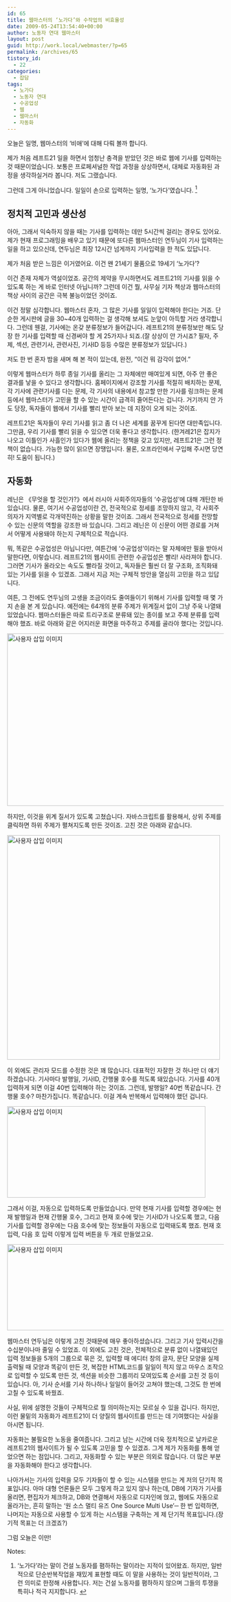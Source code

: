```yaml
---
id: 65
title: 웹마스터의 ‘노가다’와 수작업의 비효율성
date: 2009-05-24T13:54:40+00:00
author: 노동자 연대 웹마스터
layout: post
guid: http://work.local/webmaster/?p=65
permalink: /archives/65
tistory_id:
  - 22
categories:
  - 잡담
tags:
  - 노가다
  - 노동자 연대
  - 수공업성
  - 웹
  - 웹마스터
  - 자동화
---
```

오늘은 일명, 웹마스터의 ‘비애’에 대해 다뤄 볼까 합니다.

제가 처음 레프트21 일을 하면서 엄청난 충격을 받았던 것은 바로 웹에 기사를 입력하는 것 때문이었습니다. 보통은 프로페셔널한 작업 과정을 상상하면서, 대체로 자동화된 과정을 생각하실거라 봅니다. 저도 그랬습니다.

그런데 그게 아니었습니다. 일일이 손으로 입력하는 일명, ‘노가다’였습니다. [<sup>1</sup>](#note-65-1 "‘노가다’라는 말이 건설 노동자를 폄하하는 말이라는 지적이 있어왔죠. 하지만, 일반적으로 단순반복작업을 재밌게 표현할 때도 이 말을 사용하는 것이 일반적이라, 그런 의미로 한정해 사용합니다. 저는 건설 노동자를 폄하하지 않으며 그들의 투쟁을 특히나 적극 지지합니다.")

## 정치적 고민과 생산성

아아, 그래서 익숙하지 않을 때는 기사를 입력하는 데만 5시간씩 걸리는 경우도 있어요. 제가 현재 프로그래밍을 배우고 있기 때문에 또다른 웹마스터인 연두님이 기사 입력하는 일을 하고 있으신데, 연두님은 최장 12시간 넘게까지 기사입력을 한 적도 있답니다.

제가 처음 받은 느낌은 이거였어요. 이건 왠 21세기 물품으로 19세기 ‘노가다’?

이건 존재 자체가 역설이었죠. 공간의 제약을 무시하면서도 레프트21의 기사를 읽을 수 있도록 하는 게 바로 인터넷 아닙니까? 그런데 이건 뭘, 사무실 기자 책상과 웹마스터의 책상 사이의 공간은 극복 불능이었던 것이죠.

이건 정말 심각합니다. 웹마스터 혼자, 그 많은 기사를 일일이 입력해야 한다는 거죠. 단순한 게시판에 글을 30~40개 입력하는 걸 생각해 보셔도 눈앞이 아득할 거라 생각합니다. 그런데 웬걸, 기사에는 온갖 분류정보가 들어갑니다. 레프트21의 분류정보만 해도 당장 한 기사를 입력할 때 신경써야 할 게 25가지나 되죠.(잘 상상이 안 가시죠? 필자, 주제, 섹션, 관련기사, 관련사진, 기사ID 등등 수많은 분류정보가 있답니다.)

저도 한 번 혼자 밤을 새며 해 본 적이 있는데, 완전, “이건 뭐 감각이 없어.”

이렇게 웹마스터가 하루 종일 기사를 올리는 그 자체에만 매여있게 되면, 아주 안 좋은 결과를 낳을 수 있다고 생각합니다. 홈페이지에서 강조할 기사를 적절히 배치하는 문제, 각 기사에 관련기사를 다는 문제, 각 기사의 내용에서 참고할 만한 기사를 링크하는 문제 등에서 웹마스터가 고민을 할 수 있는 시간이 급격히 줄어든다는 겁니다. 거기까지 안 가도 당장, 독자들이 웹에서 기사를 빨리 받아 보는 데 지장이 오게 되는 것이죠.

레프트21은 독자들이 우리 기사를 읽고 좀 더 나은 세계를 꿈꾸게 된다면 대만족입니다. 그만큼, 우리 기사를 빨리 읽을 수 있으면 더욱 좋다고 생각합니다. (한겨레21은 잡지가 나오고 이틀인가 사흘인가 있다가 웹에 올리는 정책을 갖고 있지만, 레프트21은 그런 정책이 없습니다. 가능한 많이 읽으면 장땡입니다. 물론, 오프라인에서 구입해 주시면 당연히! 도움이 됩니다.)

## 자동화

레닌은 《무엇을 할 것인가?》에서 러시아 사회주의자들의 ‘수공업성’에 대해 개탄한 바 있습니다. 물론, 여기서 수공업성이란 건, 전국적으로 정세를 조망하지 않고, 각 사회주의자가 지역별로 각개약진하는 상황을 말한 것이죠. 그래서 전국적으로 정세를 전망할 수 있는 신문의 역할을 강조한 바 있습니다. 그리고 레닌은 이 신문이 어떤 경로를 거쳐서 어떻게 사용돼야 하는지 구체적으로 적습니다.

뭐, 똑같은 수공업성은 아닙니다만, 여튼간에 ‘수공업성’이라는 말 자체에만 필을 받아서 말한다면, 이렇습니다. 레프트21의 웹사이트 관련한 수공업성은 빨리! 사라져야 합니다. 그러면 기사가 올라오는 속도도 빨라질 것이고, 독자들은 훨씬 더 잘 구조화, 조직화돼 있는 기사를 읽을 수 있겠죠. 그래서 지금 저는 구체적 방안을 열심히 고민을 하고 있답니다.

여튼, 그 전에도 연두님의 고생을 조금이라도 줄여들이기 위해서 기사를 입력할 때 몇 가지 손을 본 게 있습니다. 예전에는 64개의 분류 주제가 위계질서 없이 그냥 주욱 나열돼 있었습니다. 웹마스터들은 따로 트리구조로 분류돼 있는 종이를 보고 주제 분류를 입력해야 했죠. 바로 아래와 같은 어지러운 화면을 마주하고 주제를 골라야 했다는 것입니다.

<img src="http://work.local/webmaster/wp-content/uploads/1/cfile23.uf.170391574D0846FE359643.png" class="aligncenter" width="560" height="400" alt="사용자 삽입 이미지" />

하지만, 이것을 위계 질서가 있도록 고쳤습니다. 자바스크립트를 활용해서, 상위 주제를 클릭하면 하위 주제가 펼쳐지도록 만든 것이죠. 고친 것은 아래와 같습니다.

<img src="http://work.local/webmaster/wp-content/uploads/1/cfile23.uf.145C124B4D0846FE1D39BF.gif" class="aligncenter" width="495" height="521" alt="사용자 삽입 이미지" />

이 외에도 관리자 모드를 수정한 것은 꽤 많습니다. 대표적인 자잘한 것 하나만 더 얘기하겠습니다. 기사마다 발행일, 기사ID, 간행물 호수를 적도록 돼있습니다. 기사를 40개 입력하게 되면 이걸 40번 입력해야 하는 것이죠. 그런데, 발행일? 40번 똑같습니다. 간행물 호수? 마찬가집니다. 똑같습니다. 이걸 계속 반복해서 입력해야 했던 겁니다.

<img src="http://work.local/webmaster/wp-content/uploads/1/cfile5.uf.1221C44E4D0846FE258FBE.gif" class="aligncenter" width="461" height="212" alt="사용자 삽입 이미지" />

그래서 이걸, 자동으로 입력하도록 만들었습니다. 만약 현재 기사를 입력할 경우에는 현재 발행일과 현재 간행물 호수, 그리고 현재 호수에 맞는 기사ID가 나오도록 했고, 다음 기사를 입력할 경우에는 다음 호수에 맞는 정보들이 자동으로 입력돼도록 했죠. 현재 호 입력, 다음 호 입력 이렇게 입력 버튼을 두 개로 만들었고요.

<img src="http://work.local/webmaster/wp-content/uploads/1/cfile23.uf.181F664E4D0846FE2F79CD.gif" class="aligncenter" width="560" height="200" alt="사용자 삽입 이미지" />

웹마스터 연두님은 이렇게 고친 것때문에 매우 좋아하셨습니다. 그리고 기사 입력시간을 수십분이나마 줄일 수 있었죠. 이 외에도 고친 것은, 전체적으로 분류 없이 나열돼있던 입력 정보들을 5개의 그룹으로 묶은 것, 입력할 때 에디터 창의 글자, 문단 모양을 실제 출력될 때 모양과 똑같이 만든 것, 복잡한 HTML코드를 일일이 적지 않고 마우스 조작으로 입력할 수 있도록 만든 것, 섹션을 비슷한 그룹끼리 모여있도록 순서를 고친 것 등이 있습니다. 아, 기사 순서를 기사 하나하나 일일이 들어갓 고쳐야 했는데, 그것도 한 번에 고칠 수 있도록 바꿨죠.

사실, 위에 설명한 것들이 구체적으로 뭘 의미하는지는 모르실 수 있을 겁니다. 하지만, 이런 물밑의 자동화가 레프트21이 더 양질의 웹사이트를 만드는 데 기여했다는 사실을 아시면 됩니다.

자동화는 불필요한 노동을 줄여줍니다. 그리고 남는 시간에 더욱 정치적으로 날카로운 레프트21의 웹사이트가 될 수 있도록 고민을 할 수 있겠죠. 그게 제가 자동화를 통해 얻었으면 하는 점입니다. 그리고, 자동화할 수 있는 부분은 의외로 많습니다. 더 많은 부분을 자동화해야 한다고 생각합니다.

나아가서는 기사의 입력을 모두 기자들이 할 수 있는 시스템을 만드는 게 저의 단기적 목표입니다. 아마 대형 언론들은 모두 그렇게 하고 있지 않나 하는데, DB에 기자가 기사를 올리면, 편집자가 체크하고, DB와 연결해서 자동으로 디자인에 얹고, 웹에도 자동으로 올라가는, 흔히 말하는 ‘원 소스 멀티 유즈 One Source Multi Use’─ 한 번 입력하면, 나머지는 자동으로 사용할 수 있게 하는 시스템을 구축하는 게 제 단기적 목표입니다.(장기적 목표는 더 크겠죠?)

그럼 오늘은 이만!

<div class="simple-footnotes">
  <p class="notes">
    Notes:
  </p>
  
  <ol>
    <li id="note-65-1">
      ‘노가다’라는 말이 건설 노동자를 폄하하는 말이라는 지적이 있어왔죠. 하지만, 일반적으로 단순반복작업을 재밌게 표현할 때도 이 말을 사용하는 것이 일반적이라, 그런 의미로 한정해 사용합니다. 저는 건설 노동자를 폄하하지 않으며 그들의 투쟁을 특히나 적극 지지합니다. <a href="#return-note-65-1">&#8617;</a>
    </li>
  </ol>
</div>
